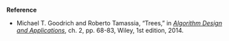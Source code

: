 **Reference**

- Michael T. Goodrich and Roberto Tamassia, “Trees,” in *[Algorithm Design and Applications](http://www.amazon.com/Algorithm-Design-Applications-Michael-Goodrich/dp/1118335910)*, ch. 2, pp. 68-83, Wiley, 1st edition, 2014.
